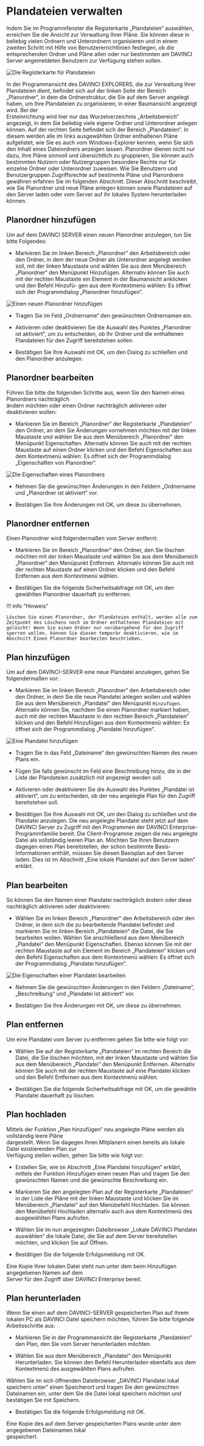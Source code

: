 

# Plandateien verwalten

Indem Sie im Programmfenster die Registerkarte „Plandateien“ auswählen, erreichen Sie die Ansicht zur Verwaltung Ihrer Pläne. Sie können diese in beliebig vielen Ordnern und Unterordnern organisieren und in einem zweiten Schritt mit Hilfe von Benutzererrichtlinien festlegen, ob die entsprechenden Ordner und Pläne allen oder nur bestimmten am DAVINCI Server angemeldeten Benutzern zur Verfügung stehen sollen.

![Die Registerkarte für Plandateien](/assets/images/server23.png)

In der Programmansicht des DAVINCI EXPLORERS, die zur Verwaltung Ihrer Plandateien dient, befindet sich auf der linken Seite der Bereich „Planordner“, in dem die Ordnerstruktur, die Sie auf dem Server angelegt haben, um Ihre Plandateien zu organisieren, in einer Baumansicht angezeigt wird. Bei der  
Ersteinrichtung wird hier nur das Wurzelverzeichnis „Arbeitsbereich“ angezeigt, in dem Sie beliebig viele eigene Ordner und Unterordner anlegen können. Auf der rechten Seite befindet sich der Bereich „Plandateien“. In diesem werden alle im links ausgewählten Ordner enthaltenen Pläne aufgelistet, wie Sie es auch vom Windows-Explorer kennen, wenn Sie sich den Inhalt eines Dateiordners anzeigen lassen. Planordner dienen nicht nur dazu, Ihre Pläne sinnvoll und übersichtlich zu gruppieren, Sie können auch bestimmten Nutzern oder Nutzergruppen besondere Rechte nur für einzelne Ordner  oder Unterordner zuweisen. Wie Sie Benutzern und Benutzergruppen Zugriffsrechte auf bestimmte Pläne und Planordnern gewähren erfahren Sie im folgenden Abschnitt. Dieser Abschnitt beschreibt, wie Sie Planordner und neue Pläne anlegen können sowie Plandateien auf den Server laden oder vom Server auf ihr lokales System herunterladen können.

## Planordner hinzufügen

Um auf dem DAVINCI SERVER einen neuen Planordner anzulegen, tun Sie bitte Folgendes:

* Markieren Sie im linken Bereich „Planordner“ den Arbeitsbereich oder den Ordner, in dem der neue Ordner als Unterordner angelegt werden soll, mit der linken Maustaste und wählen Sie aus dem Menübereich „Planordner“ den Menüpunkt Hinzufügen. Alternativ können Sie auch mit der rechten Maustaste ein Element in der Baumansicht anklicken und den Befehl Hinzufü- gen aus dem Kontextmenü wählen: Es öffnet sich der Programmdialog „Planordner hinzufügen“.

![Einen neuen Planordner hinzufügen](/assets/images/server24.png)

* Tragen Sie im Feld „Ordnername“ den gewünschten Ordnernamen ein.

* Aktivieren oder deaktivieren Sie die Auswahl des Punktes „Planordner ist aktiviert“, um zu entscheiden, ob Ihr Ordner und die enthaltenen Plandateien für den Zugriff bereitstehen sollen.

* Bestätigen Sie Ihre Auswahl mit OK, um den Dialog zu schließen und den Planordner anzulegen.

## Planordner bearbeiten

Führen Sie bitte die folgenden Schritte aus, wenn Sie den Namen eines Planordners nachträglich  
ändern möchten oder einen Ordner nachträglich aktivieren oder deaktivieren wollen:

* Markieren Sie im Bereich „Planordner“ der Registerkarte „Plandateien“ den Ordner, an dem Sie Änderungen vornehmen möchten mit der linken Maustaste und wählen Sie aus dem Menübereich „Planordner“ den Menüpunkt Eigenschaften. Alternativ können Sie auch mit der rechten Maustaste auf einen Ordner klicken und den Befehl Eigenschaften aus dem Kontextmenü wählen: Es öffnet sich der Programmdialog „Eigenschaften von Planordner“.

![Die Eigenschaften eines Planordners](/assets/images/server25.png)

* Nehmen Sie die gewünschten Änderungen in den Feldern „Ordnername und „Planordner ist aktiviert“ vor.

* Bestätigen Sie Ihre Änderungen mit OK, um diese zu übernehmen.

## Planordner entfernen

Einen Planordner wird folgendermaßen vom Server entfernt:

* Markieren Sie im Bereich „Planordner“ den Ordner, den Sie löschen möchten mit der linken Maustaste und wählen Sie aus dem Menübereich „Planordner“ den Menüpunkt Entfernen. Alternativ können Sie auch mit der rechten Maustaste auf einen Ordner klicken und den Befehl Entfernen aus dem Kontextmenü wählen.

* Bestätigen Sie die folgende Sicherheitsabfrage mit OK, um den gewählten Planordner dauerhaft zu entfernen.

!!! info "Hinweis"

    Löschen Sie einen Planordner, der Plandateien enthält, werden alle zum Zeitpunkt des Löschens noch im Ordner enthaltenen Plandateien mit gelöscht! Wenn Sie einen Ordner nur vorübergehend für den Zugriff sperren wollen, können Sie diesen temporär deaktivieren, wie im Abschnitt Einen Planordner bearbeiten beschrieben.

## Plan hinzufügen

Um auf dem DAVINCI-SERVER eine neue Plandatei anzulegen, gehen Sie folgendermaßen vor:

* Markieren Sie im linken Bereich „Planordner“ den Arbeitsbereich oder den Ordner, in dem Sie die neue Plandatei anlegen wollen und wählen Sie aus dem Menübereich „Plandatei“ den Menüpunkt `Hinzufügen`. Alternativ können Sie, nachdem Sie einen Planordner markiert haben, auch mit der rechten Maustaste in den rechten Bereich „Plandateien“ klicken und den Befehl Hinzufügen aus dem Kontextmenü wählen: Es öffnet sich der Programmdialog „Plandatei hinzufügen“.

![Eine Plandatei hinzufügen](/assets/images/server26.png)

* Tragen Sie in das Feld „Dateiname“ den gewünschten Namen des neuen Plans ein.

* Fügen Sie falls gewünscht im Feld eine Beschreibung hinzu, die in der Liste der Plandateien zusätzlich mit angezeigt werden soll.

* Aktivieren oder deaktivieren Sie die Auswahl des Punktes „Plandatei ist aktiviert“, um zu entscheiden, ob der neu angelegte Plan für den Zugriff bereitstehen soll.

* Bestätigen Sie Ihre Auswahl mit OK, um den Dialog zu schließen und die Plandatei anzulegen. Die neu angelegte Plandatei steht jetzt auf dem DAVINCI Server zu Zugriff mit den Programmen der DAVINCI Enterprise-Programmfamilie bereit. Die Client-Programme zeigen die neu angelegte Datei als vollständig leeren Plan an. Möchten Sie Ihren Benutzern dagegen einen Plan bereitstellen, der schon bestimmte Basis-Informationen enthält, müssen Sie diesen Basisplan auf den Server laden. Dies ist im Abschnitt „Eine lokale Plandatei auf den Server laden“ erklärt.

## Plan bearbeiten

So können Sie den Namen einer Plandatei nachträglich ändern oder diese nachträglich aktivieren oder deaktivieren:

* Wählen Sie im linken Bereich „Planordner“ den Arbeitsbereich oder den Ordner, in dem sich die zu bearbeitende Plandatei befindet und markieren Sie im linken Bereich „Plandateien“ die Datei, die Sie bearbeiten wollen. Wählen Sie anschließend aus dem Menübereich „Plandatei“ den Menüpunkt Eigenschaften. Ebenso können Sie mit der rechten Maustaste auf ein Element im Bereich „Plandateien“ klicken und den Befehl Eigenschaften aus dem Kontextmenü wählen: Es öffnet sich der Programmdialog „Plandatei hinzufügen“.

![Die Eigenschaften einer Plandatei bearbeiten](/assets/images/server27.png)

* Nehmen Sie die gewünschten Änderungen in den Feldern „Dateiname“, „Beschreibung“ und „Plandatei ist aktiviert“ vor.

* Bestätigen Sie Ihre Änderungen mit OK, um diese zu übernehmen.

## Plan entfernen

Um eine Plandatei vom Server zu entfernen gehen Sie bitte wie folgt vor:

* Wählen Sie auf der Registerkarte „Plandateien“ im rechten Bereich die Datei, die Sie löschen möchten, mit der linken Maustaste und wählen Sie aus dem Menübereich „Plandatei“ den Menüpunkt Entfernen. Alternativ können Sie auch mit der rechten Maustaste auf eine Plandatei klicken und den Befehl Entfernen aus dem Kontextmenü wählen.

* Bestätigen Sie die folgende Sicherheitsabfrage mit OK, um die gewählte Plandatei dauerhaft zu löschen.

## Plan hochladen

Mittels der Funktion „Plan hinzufügen“ neu angelegte Pläne werden als vollständig leere Pläne  
dargestellt. Wenn Sie dagegen Ihren Mitplanern einen bereits als lokale Datei existierenden Plan zur  
Verfügung stellen wollen, gehen Sie bitte wie folgt vor:

* Erstellen Sie, wie im Abschnitt „Eine Plandatei hinzufügen“ erklärt, mittels der Funktion Hinzufügen einen neuen Plan und tragen Sie den gewünschten Namen und die gewünschte Beschreibung ein.

* Markieren Sie den angelegten Plan auf der Registerkarte „Plandateien“ in der Liste der Pläne mit der linken Maustaste und klicken Sie im Menübereich „Plandatei“ auf den Menübefehl Hochladen. Sie können den Menübefehl Hochladen alternativ auch aus dem Kontextmenü des ausgewählten Plans aufrufen.

* Wählen Sie im nun angezeigten Dateibrowser „Lokale DAVINCI Plandatei auswählen“ die lokale Datei, die Sie auf dem Server bereitstellen möchten, und klicken Sie auf Öffnen.

* Bestätigen Sie die folgende Erfolgsmeldung mit OK.

Eine Kopie Ihrer lokalen Datei steht nun unter dem beim Hinzufügen angegebenen Namen auf dem  
Server für den Zugriff über DAVINCI Enterprise bereit.

## Plan herunterladen

Wenn Sie einen auf dem DAVINCI-SERVER gespeicherten Plan auf Ihrem lokalen PC als DAVINCI Datei speichern möchten, führen Sie bitte folgende Arbeitsschritte aus:

* Markieren Sie in der Programmansicht der Registerkarte „Plandateien“ den Plan, den Sie vom Server herunterladen möchten.

* Wählen Sie aus dem Menübereich „Plandatei“ den Menüpunkt Herunterladen. Sie können den Befehl Herunterladen ebenfalls aus dem Kontextmenü des ausgewählten Plans aufrufen.

Wählen Sie im sich öffnenden Dateibrowser „DAVINCI Plandatei lokal speichern unter“ einen Speicherort und tragen Sie den gewünschten Dateinamen ein, unter dem Sie die Datei lokal speichern möchten und bestätigen Sie mit Speichern.

* Bestätigen Sie die folgende Erfolgsmeldung mit OK.

Eine Kopie des auf dem Server gespeicherten Plans wurde unter dem angegebenen Dateinamen lokal  
gespeichert.
